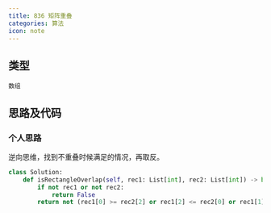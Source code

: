 ```yaml
---
title: 836 矩阵重叠
categories: 算法
icon: note
---
```


## 类型

`数组`

## 思路及代码

### 个人思路

逆向思维，找到不重叠时候满足的情况，再取反。

```python
class Solution:
    def isRectangleOverlap(self, rec1: List[int], rec2: List[int]) -> bool:
        if not rec1 or not rec2:
            return False
        return not (rec1[0] >= rec2[2] or rec1[2] <= rec2[0] or rec1[1] >= rec2[3] or rec1[3] <= rec2[1])
```
